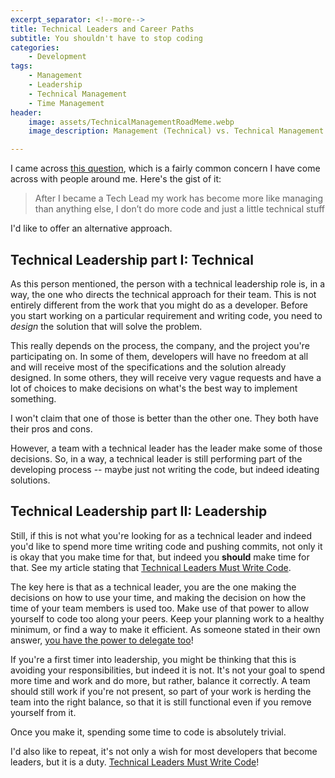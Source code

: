 ```yaml
---
excerpt_separator: <!--more-->
title: Technical Leaders and Career Paths
subtitle: You shouldn't have to stop coding
categories:
    - Development
tags:
    - Management
    - Leadership
    - Technical Management
    - Time Management
header:
    image: assets/TechnicalManagementRoadMeme.webp
    image_description: Management (Technical) vs. Technical Management

---
```


I came across [this question](https://workplace.stackexchange.com/q/181842/25611), which is a fairly common concern I have come across with people around me. Here's the gist of it:

> After I became a Tech Lead my work has become more like managing than anything else, I don’t do more code and just a little technical stuff 

I'd like to offer an alternative approach.

<!--more-->

## Technical Leadership part I: Technical

As this person mentioned, the person with a technical leadership role is, in a way, the one who directs the technical approach for their team. This is not entirely different from the work that you might do as a developer. Before you start working on a particular requirement and writing code, you need to _design_ the solution that will solve the problem.

This really depends on the process, the company, and the project you're participating on. In some of them, developers will have no freedom at all and will receive most of the specifications and the solution already designed. In some others, they will receive very vague requests and have a lot of choices to make decisions on what's the best way to implement something.

I won't claim that one of those is better than the other one. They both have their pros and cons.

However, a team with a technical leader has the leader make some of those decisions. So, in a way, a technical leader is still performing part of the developing process -- maybe just not writing the code, but indeed ideating solutions.

## Technical Leadership part II: Leadership

Still, if this is not what you're looking for as a technical leader and indeed you'd like to spend more time writing code and pushing commits, not only it is okay that you make time for that, but indeed you **should** make time for that. See my article stating that [Technical Leaders Must Write Code](https://blog.alphasmanifesto.com/2017/05/19/technical-leaders-must-write-code/).

The key here is that as a technical leader, you are the one making the decisions on how to use your time, and making the decision on how the time of your team members is used too. Make use of that power to allow yourself to code too along your peers. Keep your planning work to a healthy minimum, or find a way to make it efficient. As someone stated in their own answer, [you have the power to delegate too](https://workplace.stackexchange.com/a/181870/25611)!

If you're a first timer into leadership, you might be thinking that this is avoiding your responsibilities, but indeed it is not. It's not your goal to spend more time and work and do more, but rather, balance it correctly. A team should still work if you're not present, so part of your work is herding the team into the right balance, so that it is still functional even if you remove yourself from it.

Once you make it, spending some time to code is absolutely trivial.

I'd also like to repeat, it's not only a wish for most developers that become leaders, but it is a duty. [Technical Leaders Must Write Code](https://blog.alphasmanifesto.com/2017/05/19/technical-leaders-must-write-code/)!
